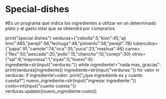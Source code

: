 # Special-dishes
#Es un programa que indica los ingredientes a utilizar en un determinado plato y el gasto total que se obtendrá por comprarlos


print("special dishes")
verduras={"cebolla":5,"kion":45,"ajì limo":485,"perejil":56,"lechuga":48,"pimiento":56,"perejil":78}
tuberculos={"papa":91,"camote":74,"oca":35,"yuca":23,"mashua":46}
carne={"Res":50,"pescado":20,"pollo":15,"chancho":10,"conejo":30} 
otros={"sal":6,"mayonesa":1,"siyao":5,"huevo":6}
ingrediente=str(input("verduras:"))
while ingrediente!="nada mas, gracias":
  print{verduras[ingrediente]}
  ingrediente=str(input("verduras:"))
  for valor in verduras:
    if ingrediente!=valor:
      print("¿que ingrediente es y cuanto cuesta?")
      nuevo_ingrediente=str(input("ingresar ingrediente:"))
      costo=int(input("cuanto cuesta:"))
      verduras.update({nuevo_ingrediente:costo})
    

  
  
  
